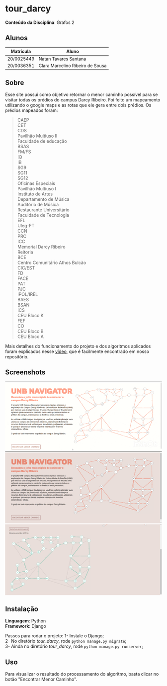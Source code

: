 # tour_darcy

**Conteúdo da Disciplina**: Grafos 2<br>

## Alunos
|Matrícula | Aluno |
| -- | -- |
| 20/0025449  |  Natan Tavares Santana |
| 20/0036351  |  Clara Marcelino Ribeiro de Sousa |

## Sobre 
Esse site possui como objetivo retornar o menor caminho possível para se visitar todas os prédios do campus Darcy Ribeiro. Foi feito um mapeamento utilizando o google maps e as rotas que ele gera entre dois prédios. Os prédios mapeados foram:

> CAEP<br/>
> CET<br/>
> CDS<br/>
> Pavilhão Multiuso II<br/>
> Faculdade de educação<br/>
> BSAS<br/>
> FM/FS<br/>
> IQ<br/>
> IB<br/>
> SG9<br/>
> SG11<br/>
> SG12<br/>
> Oficinas Especiais<br/>
> Pavilhão Multiuso I<br/>
> Instituto de Artes<br/>
> Departamento de Música<br/>
> Auditório de Música<br/>
> Restaurante Universitário<br/>
> Faculdade de Tecnologia<br/>
> EFL<br/>
> Uleg-FT<br/>
> CCN<br/>
> PRC<br/>
> ICC<br/>
> Memorial Darcy Ribeiro<br/>
> Reitoria<br/>
> BCE<br/>
> Centro Comunitário Athos Bulcão<br/>
> CIC/EST<br/>
> FD<br/>
> FACE<br/>
> PAT<br/>
> PJC<br/>
> IPOL/IREL<br/>
> BAES<br/>
> BSAN<br/>
> ICS<br/>
> CEU Bloco K<br/>
> FEF<br/>
> CO<br/>
> CEU Bloco B<br/>
> CEU Bloco A<br/>

Mais detalhes do funcionamento do projeto e dos algoritmos aplicados foram explicados nesse [vídeo](apresentacao.mp4), que é facilmente encontrado em nosso repositório.

## Screenshots
<img src="./assets/unbNavigator.gif"/><br/>
<img src="./assets/Screenshot 1.png"/><br/>
<img src="./assets/Screenshot 2.png"/><br/>

## Instalação 
**Linguagem**: Python<br>
**Framework**: Django<br>

Passos para rodar o projeto:
1- Instale o Django;<br/>
2- No diretório *tour_darcy*, rode ```python manage.py migrate```;<br/>
3- Ainda no diretório *tour_darcy*, rode ```python manage.py runserver```;<br/>

## Uso 
Para visualizar o resultado do processamento do algoritmo, basta clicar no botão "Encontrar Menor Caminho".




